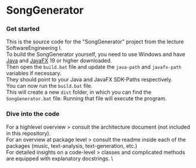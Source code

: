 # SongGenerator

### Get started

This is the source code for the "SongGenerator" project from the lecture SoftwareEngineering I. \
To build the SongGenerator yourself, you need to use Windows and have [Java](https://www.oracle.com/java/technologies/downloads/) and [JavaFX](https://gluonhq.com/products/javafx/) 19 or higher downloaded. \
Then open the `build.bat` file and update the `java-path` and `javafx-path` variables if necessary. \
They should point to your Java and JavaFX SDK-Paths respectively. \
You can now run the `build.bat` file. \
This will create a new `dist` folder, in which you can find the `SongGenerator.bat` file. Running that file will execute the program.

### Dive into the code

For a highlevel overview > consult the architecture document (not included in this repository). \
For an overview at package level > consult the readme inside each of the packages (music, text-analysis, text-generation, etc.) \
For detailed insights on a code-level > classes and complicated methods are equipped with explanatory docstrings. \
